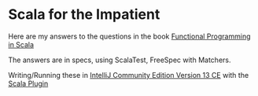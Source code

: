 # Scala for the Impatient

Here are my answers to the questions in the book [Functional Programming in Scala](http://www.manning.com/bjarnason/)

The answers are in specs, using ScalaTest, FreeSpec with Matchers.

Writing/Running these in [IntelliJ Community Edition Version 13 CE](http://www.jetbrains.com/idea/download/)
with the [Scala Plugin](http://blog.jetbrains.com/scala/)
